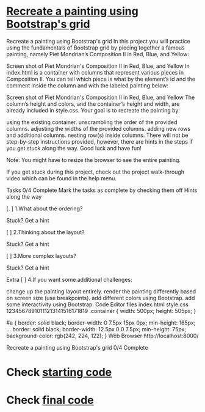 # [Recreate a painting using Bootstrap's grid](https://www.codecademy.com/courses/learn-bootstrap/projects/bootstrap-grid-painting)
Recreate a painting using Bootstrap's grid
In this project you will practice using the fundamentals of Bootstrap grid by piecing together a famous painting, namely Piet Mondrian’s Composition II in Red, Blue, and Yellow:



Screen shot of Piet Mondrian's Composition II in Red, Blue, and Yellow
In index.html is a container with columns that represent various pieces in Composition II. You can tell which piece is what by the element’s id and the comment inside the column and with the labeled painting below:

Screen shot of Piet Mondrian's Composition II in Red, Blue, and Yellow
The column’s height and colors, and the container’s height and width, are already included in style.css. Your goal is to recreate the painting by:

using the existing container.
unscrambling the order of the provided columns.
adjusting the widths of the provided columns.
adding new rows and additional columns.
nesting row(s) inside columns.
There will not be step-by-step instructions provided, however, there are hints in the steps if you get stuck along the way. Good luck and have fun!

Note: You might have to resize the browser to see the entire painting.

If you get stuck during this project, check out the project walk-through video which can be found in the help menu.

Tasks
0/4 Complete
Mark the tasks as complete by checking them off
Hints along the way

[. ] 1.What about the ordering?

Stuck? Get a hint

[  ] 2.Thinking about the layout?

Stuck? Get a hint

[  ] 3.More complex layouts?

Stuck? Get a hint

Extra
[  ] 4.If you want some additional challenges:

change up the painting layout entirely.
render the painting differently based on screen size (use breakpoints).
add different colors using Bootstrap.
add some interactivity using Bootstrap.
Code Editor
files
index.html
style.css
12345678910111213141516171819
.container {
  width: 500px;
  height: 505px;
}

#a {
  border: solid black;
  border-width: 0 7.5px 15px 0px;
  min-height: 165px;
…  border: solid black;
  border-width: 12.5px 0 0 7.5px;
  min-height: 75px;
  background-color: rgb(242, 224, 122);
}
Web Browser
http://localhost:8000/


Recreate a painting using Bootstrap's grid
0/4 Complete


# Check [starting code](https://github.com/kimchirice/codecademy/tree/main/bootstrap/composition_II_in_Red/starting_code)
# Check [final code](https://github.com/kimchirice/codecademy/tree/main/bootstrap/composition_II_in_Red/final_code)
